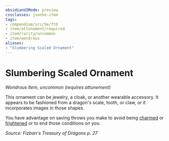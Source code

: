 ```yaml
---
obsidianUIMode: preview
cssclasses: json5e-item
tags:
- compendium/src/5e/ftd
- item/attunement/required
- item/rarity/uncommon
- item/wondrous
aliases: 
- "Slumbering Scaled Ornament"
---
```

# Slumbering Scaled Ornament
*Wondrous Item, uncommon (requires attunement)*  


This ornament can be jewelry, a cloak, or another wearable accessory. It appears to be fashioned from a dragon's scale, tooth, or claw, or it incorporates images in those shapes.

You have advantage on saving throws you make to avoid being [charmed](/Systems/5e/rules/conditions.md#charmed) or [frightened](/Systems/5e/rules/conditions.md#frightened) or to end those conditions on you.

*Source: Fizban's Treasury of Dragons p. 27*